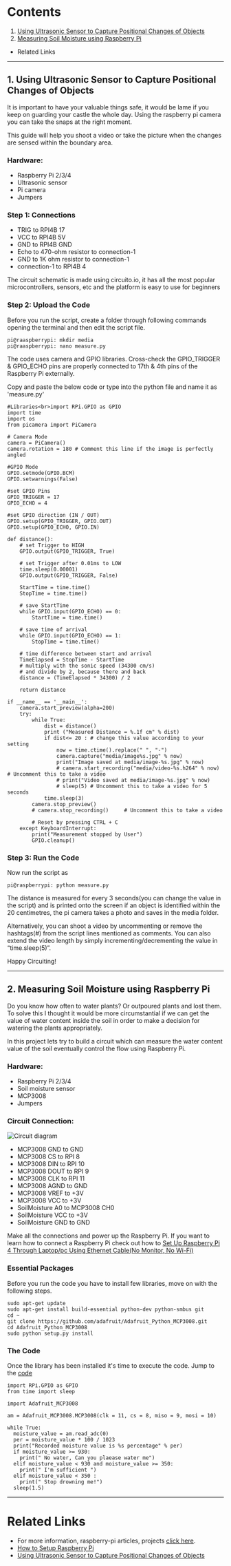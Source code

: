 # Contents

1. [Using Ultrasonic Sensor to Capture Positional Changes of Objects](#1.-using-ultrasonic-sensor-to-capture-positional-changes-of-objects)
2. [Measuring Soil Moisture using Raspberry Pi](2.-Measuring-Soil-Moisture-using-Raspberry-Pi)

- Related Links

---

## 1. Using Ultrasonic Sensor to Capture Positional Changes of Objects
It is important to have your valuable things safe, it would be lame if you keep on guarding your castle the whole day. Using the raspberry pi camera you can take the snaps at the right moment. 

This guide will help you shoot a video or take the picture when the changes are sensed within the boundary area.

### Hardware:

 - Raspberry Pi 2/3/4
 - Ultrasonic sensor
 - Pi camera
 - Jumpers

### Step 1: Connections

- TRIG to RPI4B 17
- VCC to RPI4B 5V
- GND to RPI4B GND
- Echo to 470-ohm resistor to connection-1
- GND to 1K ohm resistor to connection-1
- connection-1 to RPI4B 4

The circuit schematic is made using circuito.io, it has all the most popular microcontrollers, sensors, etc and the platform is easy to use for beginners

### Step 2: Upload the Code

Before you run the script, create a folder through following commands opening the terminal and then edit the script file.
```
pi@raaspberrypi: mkdir media
pi@raaspberrypi: nano measure.py
```
The code uses camera and GPIO libraries. Cross-check the GPIO_TRIGGER & GPIO_ECHO pins are properly connected to 17th & 4th pins of the Raspberry Pi externally.

Copy and paste the below code or type into the python file and name it as 'measure.py'
```
#Libraries<br>import RPi.GPIO as GPIO
import time
import os
from picamera import PiCamera

# Camera Mode
camera = PiCamera()
camera.rotation = 180 # Comment this line if the image is perfectly angled

#GPIO Mode
GPIO.setmode(GPIO.BCM)
GPIO.setwarnings(False)

#set GPIO Pins
GPIO_TRIGGER = 17
GPIO_ECHO = 4

#set GPIO direction (IN / OUT)
GPIO.setup(GPIO_TRIGGER, GPIO.OUT)
GPIO.setup(GPIO_ECHO, GPIO.IN)

def distance():
    # set Trigger to HIGH
    GPIO.output(GPIO_TRIGGER, True)
 
    # set Trigger after 0.01ms to LOW
    time.sleep(0.00001)
    GPIO.output(GPIO_TRIGGER, False)
 
    StartTime = time.time()
    StopTime = time.time()
 
    # save StartTime
    while GPIO.input(GPIO_ECHO) == 0:
        StartTime = time.time()
 
    # save time of arrival
    while GPIO.input(GPIO_ECHO) == 1:
        StopTime = time.time()
 
    # time difference between start and arrival
    TimeElapsed = StopTime - StartTime
    # multiply with the sonic speed (34300 cm/s)
    # and divide by 2, because there and back
    distance = (TimeElapsed * 34300) / 2
 
    return distance
 
if __name__ == '__main__':
    camera.start_preview(alpha=200)
    try:
        while True:
            dist = distance()
            print ("Measured Distance = %.1f cm" % dist)
            if dist<= 20 : # change this value according to your setting
                now = time.ctime().replace(" ", "-")
                camera.capture("media/image%s.jpg" % now)
                print("Image saved at media/image-%s.jpg" % now)
                # camera.start_recording("media/video-%s.h264" % now)    # Uncomment this to take a video
                # print("Video saved at media/image-%s.jpg" % now)
                # sleep(5) # Uncomment this to take a video for 5 seconds
            time.sleep(3)
        camera.stop_preview()
        # camera.stop_recording()     # Uncomment this to take a video
 
        # Reset by pressing CTRL + C
    except KeyboardInterrupt:
        print("Measurement stopped by User")
        GPIO.cleanup()
```

### Step 3: Run the Code

Now run the script as

    pi@raspberrypi: python measure.py

The distance is measured for every 3 seconds(you can change the value in the script) and is printed onto the screen if an object is identified within the 20 centimetres, the pi camera takes a photo and saves in the media folder.

Alternatively, you can shoot a video by uncommenting or remove the hashtags(#) from the script lines mentioned as comments. You can also extend the video length by simply incrementing/decrementing the value in “time.sleep(5)”.

Happy Circuiting!

---

## 2. Measuring Soil Moisture using Raspberry Pi

Do you know how often to water plants? Or outpoured plants and lost them. To solve this I thought it would be more circumstantial if we can get the value of water content inside the soil in order to make a decision for watering the plants appropriately.

In this project lets try to build a circuit which can measure the water content value of the soil eventually control the flow using Raspberry Pi.

### Hardware:
- Raspberry Pi 2/3/4
- Soil moisture sensor
- MCP3008
- Jumpers

### Circuit Connection:
   ![Circuit diagram](/images/soil-moist/soil-moisture-circuit.jpg)
- MCP3008 GND to GND
- MCP3008 CS to RPI 8
- MCP3008 DIN to RPI 10
- MCP3008 DOUT to RPI 9
- MCP3008  CLK to RPI 11
- MCP3008 AGND to GND
- MCP3008 VREF to +3V
- MCP3008 VCC to +3V
- SoilMoisture A0 to MCP3008 CH0
- SoilMoisture VCC to +3V
- SoilMoisture GND to GND 

Make all the connections and power up the Raspberry Pi. If you want to learn how to connect a Raspberry Pi check out how to [Set Up Raspberry Pi 4 Through Laptop/pc Using Ethernet Cable(No Monitor, No Wi-Fi)](https://www.instructables.com/id/Set-Up-Raspberry-Pi-4-Through-Laptoppc-Using-Ether/)

### Essential Packages
Before you run the code you have to install few libraries, move on with the following steps.
```
sudo apt-get update
sudo apt-get install build-essential python-dev python-smbus git
cd ~
git clone https://github.com/adafruit/Adafruit_Python_MCP3008.git
cd Adafruit_Python_MCP3008
sudo python setup.py install
```
### The Code
Once the library has been installed it's time to execute the code. Jump to the [code](https://github.com/Ikarthikmb/Hardware-Codes/blob/master/RaspberryPi/moist-soil.py)
```
import RPi.GPIO as GPIO
from time import sleep

import Adafruit_MCP3008

am = Adafruit_MCP3008.MCP3008(clk = 11, cs = 8, miso = 9, mosi = 10)

while True:
  moisture_value = am.read_adc(0)
  per = moisture_value * 100 / 1023
  print("Recorded moisture value is %s percentage" % per)
  if moisture_value >= 930:
    print(" No water, Can you plaease water me")
  elif moisture_value < 930 and moisture_value >= 350:
    print(" I'm sufficient ")
  elif moisture_value < 350 :
    print(" Stop drowning me!")
  sleep(1.5)
```

---

# Related Links

- For more information, raspberry-pi articles, projects [click here](https://sites.google.com/view/makewithraspberry/home).
- [How to Setup Raspberry Pi](https://www.instructables.com/id/Set-Up-Raspberry-Pi-4-Through-Laptoppc-Using-Ether/)
- [Using Ultrasonic Sensor to Capture Positional Changes of Objects](https://www.instructables.com/id/Using-Ultrasonic-Sensor-to-Capture-Sensitive-Chang/)

